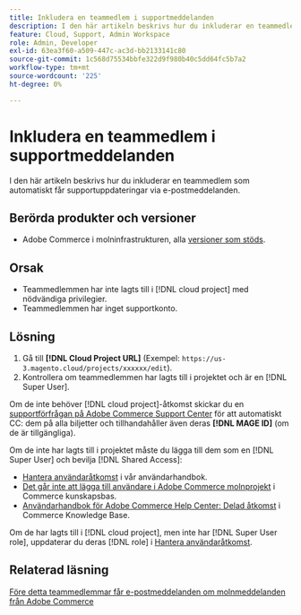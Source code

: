 ```yaml
---
title: Inkludera en teammedlem i supportmeddelanden
description: I den här artikeln beskrivs hur du inkluderar en teammedlem i supportmeddelanden.
feature: Cloud, Support, Admin Workspace
role: Admin, Developer
exl-id: 63ea3f60-a509-447c-ac3d-bb2133141c80
source-git-commit: 1c568d75534bbfe322d9f980b40c5dd64fc5b7a2
workflow-type: tm+mt
source-wordcount: '225'
ht-degree: 0%

---
```


# Inkludera en teammedlem i supportmeddelanden

I den här artikeln beskrivs hur du inkluderar en teammedlem som automatiskt får supportuppdateringar via e-postmeddelanden.

## Berörda produkter och versioner

* Adobe Commerce i molninfrastrukturen, alla [versioner som stöds](https://www.adobe.com/content/dam/cc/en/legal/terms/enterprise/pdfs/Adobe-Commerce-Software-Lifecycle-Policy.pdf).

## Orsak

* Teammedlemmen har inte lagts till i [!DNL cloud project] med nödvändiga privilegier.
* Teammedlemmen har inget supportkonto.

## Lösning

1. Gå till **[!DNL Cloud Project URL]** (Exempel: `https://us-3.magento.cloud/projects/xxxxxx/edit`).
1. Kontrollera om teammedlemmen har lagts till i projektet och är en [!DNL Super User].

Om de inte behöver [!DNL cloud project]-åtkomst skickar du en [supportförfrågan på Adobe Commerce Support Center](https://experienceleague.adobe.com/docs/commerce-knowledge-base/kb/help-center-guide/magento-help-center-user-guide.html#submit-ticket) för att automatiskt CC: dem på alla biljetter och tillhandahåller även deras **[!DNL MAGE ID]** (om de är tillgängliga).

Om de inte har lagts till i projektet måste du lägga till dem som en [!DNL Super User] och bevilja [!DNL Shared Access]:

* [Hantera användaråtkomst](https://experienceleague.adobe.com/docs/commerce-cloud-service/user-guide/project/user-access.html) i vår användarhandbok.
* [Det går inte att lägga till användare i Adobe Commerce molnprojekt](https://experienceleague.adobe.com/docs/commerce-knowledge-base/kb/troubleshooting/miscellaneous/unable-add-user-adobe-commerce-cloud-project.html) i Commerce kunskapsbas.
* [Användarhandbok för Adobe Commerce Help Center: Delad åtkomst](https://experienceleague.adobe.com/docs/commerce-knowledge-base/kb/help-center-guide/magento-help-center-user-guide.html#shared-access) i Commerce Knowledge Base.

Om de har lagts till i [!DNL cloud project], men inte har [!DNL Super User role], uppdaterar du deras [!DNL role] i [Hantera användaråtkomst](https://experienceleague.adobe.com/docs/commerce-cloud-service/user-guide/project/user-access.html).

## Relaterad läsning

[Före detta teammedlemmar får e-postmeddelanden om molnmeddelanden från Adobe Commerce](https://experienceleague.adobe.com/docs/commerce-knowledge-base/kb/troubleshooting/miscellaneous/former-teammembers-receive-cloud-notification-emails.html)
